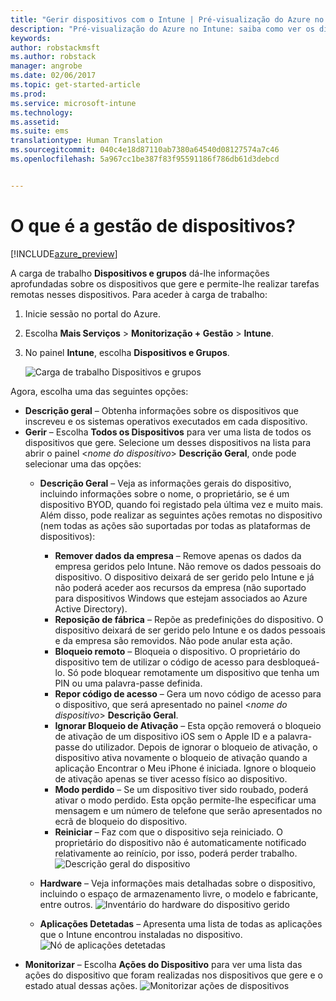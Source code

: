 ```yaml
---
title: "Gerir dispositivos com o Intune | Pré-visualização do Azure no Intune | Documentos da Microsoft"
description: "Pré-visualização do Azure no Intune: saiba como ver os dispositivos que gere com o Intune e desempenhar várias operações nos mesmos."
keywords: 
author: robstackmsft
ms.author: robstack
manager: angrobe
ms.date: 02/06/2017
ms.topic: get-started-article
ms.prod: 
ms.service: microsoft-intune
ms.technology: 
ms.assetid: 
ms.suite: ems
translationtype: Human Translation
ms.sourcegitcommit: 040c4e18d87110ab7380a64540d08127574a7c46
ms.openlocfilehash: 5a967cc1be387f83f95591186f786db61d3debcd


---
```


# <a name="what-is-device-management"></a>O que é a gestão de dispositivos? 


[!INCLUDE[azure_preview](../includes/azure_preview.md)]

A carga de trabalho **Dispositivos e grupos** dá-lhe informações aprofundadas sobre os dispositivos que gere e permite-lhe realizar tarefas remotas nesses dispositivos. Para aceder à carga de trabalho:

1. Inicie sessão no portal do Azure.
2. Escolha **Mais Serviços** > **Monitorização + Gestão** > **Intune**.
3. No painel **Intune**, escolha **Dispositivos e Grupos**.

    ![Carga de trabalho Dispositivos e grupos](./media/devices-and-groups-workload.png)

Agora, escolha uma das seguintes opções:

- **Descrição geral** – Obtenha informações sobre os dispositivos que inscreveu e os sistemas operativos executados em cada dispositivo.
- **Gerir** – Escolha **Todos os Dispositivos** para ver uma lista de todos os dispositivos que gere.
    Selecione um desses dispositivos na lista para abrir o painel <*nome do dispositivo*> **Descrição Geral**, onde pode selecionar uma das opções:
    - **Descrição Geral** – Veja as informações gerais do dispositivo, incluindo informações sobre o nome, o proprietário, se é um dispositivo BYOD, quando foi registado pela última vez e muito mais. Além disso, pode realizar as seguintes ações remotas no dispositivo (nem todas as ações são suportadas por todas as plataformas de dispositivos):
        - **Remover dados da empresa** – Remove apenas os dados da empresa geridos pelo Intune. Não remove os dados pessoais do dispositivo. O dispositivo deixará de ser gerido pelo Intune e já não poderá aceder aos recursos da empresa (não suportado para dispositivos Windows que estejam associados ao Azure Active Directory).
        - **Reposição de fábrica** – Repõe as predefinições do dispositivo. O dispositivo deixará de ser gerido pelo Intune e os dados pessoais e da empresa são removidos. Não pode anular esta ação.
        - **Bloqueio remoto** – Bloqueia o dispositivo. O proprietário do dispositivo tem de utilizar o código de acesso para desbloqueá-lo. Só pode bloquear remotamente um dispositivo que tenha um PIN ou uma palavra-passe definida.
        - **Repor código de acesso** – Gera um novo código de acesso para o dispositivo, que será apresentado no painel <*nome do dispositivo*> **Descrição Geral**.
        - **Ignorar Bloqueio de Ativação** – Esta opção removerá o bloqueio de ativação de um dispositivo iOS sem o Apple ID e a palavra-passe do utilizador. Depois de ignorar o bloqueio de ativação, o dispositivo ativa novamente o bloqueio de ativação quando a aplicação Encontrar o Meu iPhone é iniciada. Ignore o bloqueio de ativação apenas se tiver acesso físico ao dispositivo.
        - **Modo perdido** – Se um dispositivo tiver sido roubado, poderá ativar o modo perdido. Esta opção permite-lhe especificar uma mensagem e um número de telefone que serão apresentados no ecrã de bloqueio do dispositivo.
        - **Reiniciar** – Faz com que o dispositivo seja reiniciado. O proprietário do dispositivo não é automaticamente notificado relativamente ao reinício, por isso, poderá perder trabalho.
        ![Descrição geral do dispositivo](http://i.imgur.com/4Rx4VXm.png)
        
    - **Hardware** – Veja informações mais detalhadas sobre o dispositivo, incluindo o espaço de armazenamento livre, o modelo e fabricante, entre outros.
    ![Inventário do hardware do dispositivo gerido](./media/hardware-inventory.png)
    - **Aplicações Detetadas** – Apresenta uma lista de todas as aplicações que o Intune encontrou instaladas no dispositivo.
    ![Nó de aplicações detetadas](./media/detected-applications.png)
- **Monitorizar** – Escolha **Ações do Dispositivo** para ver uma lista das ações do dispositivo que foram realizadas nos dispositivos que gere e o estado atual dessas ações.
![Monitorizar ações de dispositivos](./media/monitor-device-actions.png)



<!--HONumber=Feb17_HO1-->


